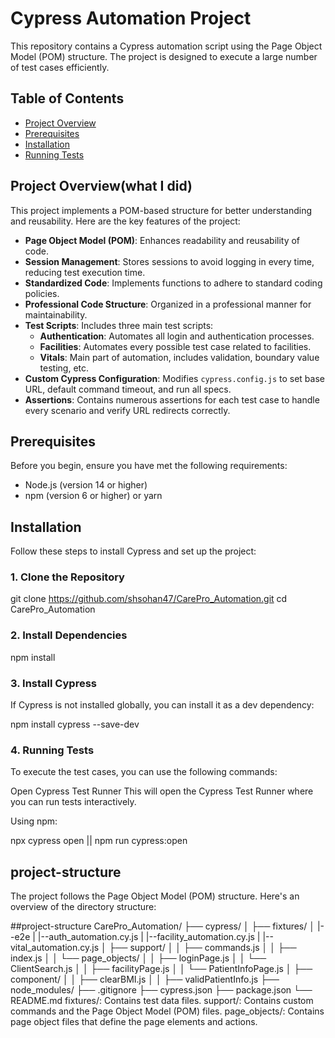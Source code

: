 # Cypress Automation Project

This repository contains a Cypress automation script using the Page Object Model (POM) structure. The project is designed to execute a large number of test cases efficiently.

## Table of Contents

- [Project Overview](#project-overviewwhat-i-did)
- [Prerequisites](#prerequisites)
- [Installation](#installation)
- [Running Tests](#running-tests)




## Project Overview(what I did)

This project implements a POM-based structure for better understanding and reusability. Here are the key features of the project:

- **Page Object Model (POM)**: Enhances readability and reusability of code.
- **Session Management**: Stores sessions to avoid logging in every time, reducing test execution time.
- **Standardized Code**: Implements functions to adhere to standard coding policies.
- **Professional Code Structure**: Organized in a professional manner for maintainability.
- **Test Scripts**: Includes three main test scripts:
  - **Authentication**: Automates all login and authentication processes.
  - **Facilities**: Automates every possible test case related to facilities.
  - **Vitals**: Main part of automation, includes validation, boundary value testing, etc.
- **Custom Cypress Configuration**: Modifies `cypress.config.js` to set base URL, default command timeout, and run all specs.
- **Assertions**: Contains numerous assertions for each test case to handle every scenario and verify URL redirects correctly.


## Prerequisites

Before you begin, ensure you have met the following requirements:

- Node.js (version 14 or higher)
- npm (version 6 or higher) or yarn

## Installation

Follow these steps to install Cypress and set up the project:

### 1. Clone the Repository

git clone https://github.com/shsohan47/CarePro_Automation.git
cd CarePro_Automation


### 2. Install Dependencies
npm install


### 3. Install Cypress
If Cypress is not installed globally, you can install it as a dev dependency:


npm install cypress --save-dev

### 4. Running Tests
To execute the test cases, you can use the following commands:

Open Cypress Test Runner
This will open the Cypress Test Runner where you can run tests interactively.

Using npm:

npx cypress open || npm run cypress:open


## project-structure
The project follows the Page Object Model (POM) structure. Here's an overview of the directory structure:

##project-structure
CarePro_Automation/
├── cypress/
│   ├── fixtures/
│   |--e2e
|       |--auth_automation.cy.js
|       |--facility_automation.cy.js
|       |--vital_automation.cy.js
│   ├── support/
│   │   ├── commands.js
│   │   ├── index.js
│   │   └── page_objects/
│   │       ├── loginPage.js
│   │       └── ClientSearch.js
│   │       ├── facilityPage.js
│   │       └── PatientInfoPage.js
│   ├── component/
│   │   ├── clearBMI.js
│   │   ├── validPatientInfo.js
├── node_modules/
├── .gitignore
├── cypress.json
├── package.json
└── README.md
fixtures/: Contains test data files.
support/: Contains custom commands and the Page Object Model (POM) files.
page_objects/: Contains page object files that define the page elements and actions.

